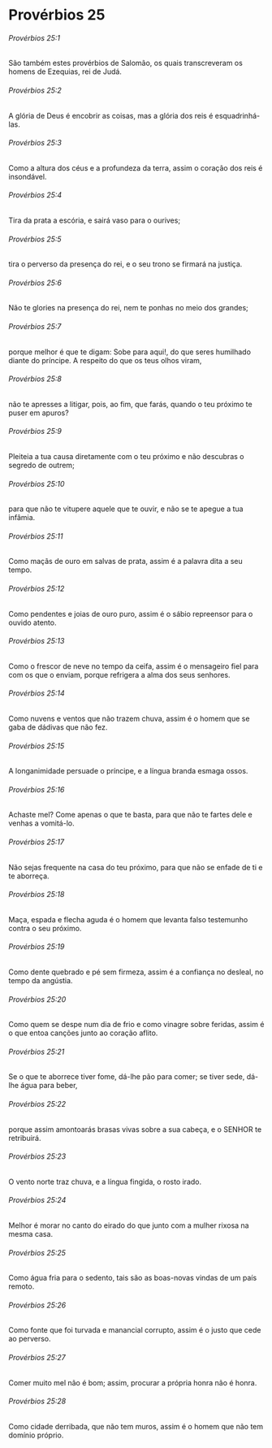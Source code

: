 # Provérbios 25

###### Provérbios 25:1

São também estes provérbios de Salomão, os quais transcreveram os homens de Ezequias, rei de Judá.

###### Provérbios 25:2

A glória de Deus é encobrir as coisas, mas a glória dos reis é esquadrinhá-las.

###### Provérbios 25:3

Como a altura dos céus e a profundeza da terra, assim o coração dos reis é insondável.

###### Provérbios 25:4

Tira da prata a escória, e sairá vaso para o ourives;

###### Provérbios 25:5

tira o perverso da presença do rei, e o seu trono se firmará na justiça.

###### Provérbios 25:6

Não te glories na presença do rei, nem te ponhas no meio dos grandes;

###### Provérbios 25:7

porque melhor é que te digam: Sobe para aqui!, do que seres humilhado diante do príncipe. A respeito do que os teus olhos viram,

###### Provérbios 25:8

não te apresses a litigar, pois, ao fim, que farás, quando o teu próximo te puser em apuros?

###### Provérbios 25:9

Pleiteia a tua causa diretamente com o teu próximo e não descubras o segredo de outrem;

###### Provérbios 25:10

para que não te vitupere aquele que te ouvir, e não se te apegue a tua infâmia.

###### Provérbios 25:11

Como maçãs de ouro em salvas de prata, assim é a palavra dita a seu tempo.

###### Provérbios 25:12

Como pendentes e joias de ouro puro, assim é o sábio repreensor para o ouvido atento.

###### Provérbios 25:13

Como o frescor de neve no tempo da ceifa, assim é o mensageiro fiel para com os que o enviam, porque refrigera a alma dos seus senhores.

###### Provérbios 25:14

Como nuvens e ventos que não trazem chuva, assim é o homem que se gaba de dádivas que não fez.

###### Provérbios 25:15

A longanimidade persuade o príncipe, e a língua branda esmaga ossos.

###### Provérbios 25:16

Achaste mel? Come apenas o que te basta, para que não te fartes dele e venhas a vomitá-lo.

###### Provérbios 25:17

Não sejas frequente na casa do teu próximo, para que não se enfade de ti e te aborreça.

###### Provérbios 25:18

Maça, espada e flecha aguda é o homem que levanta falso testemunho contra o seu próximo.

###### Provérbios 25:19

Como dente quebrado e pé sem firmeza, assim é a confiança no desleal, no tempo da angústia.

###### Provérbios 25:20

Como quem se despe num dia de frio e como vinagre sobre feridas, assim é o que entoa canções junto ao coração aflito.

###### Provérbios 25:21

Se o que te aborrece tiver fome, dá-lhe pão para comer; se tiver sede, dá-lhe água para beber,

###### Provérbios 25:22

porque assim amontoarás brasas vivas sobre a sua cabeça, e o SENHOR te retribuirá.

###### Provérbios 25:23

O vento norte traz chuva, e a língua fingida, o rosto irado.

###### Provérbios 25:24

Melhor é morar no canto do eirado do que junto com a mulher rixosa na mesma casa.

###### Provérbios 25:25

Como água fria para o sedento, tais são as boas-novas vindas de um país remoto.

###### Provérbios 25:26

Como fonte que foi turvada e manancial corrupto, assim é o justo que cede ao perverso.

###### Provérbios 25:27

Comer muito mel não é bom; assim, procurar a própria honra não é honra.

###### Provérbios 25:28

Como cidade derribada, que não tem muros, assim é o homem que não tem domínio próprio.

